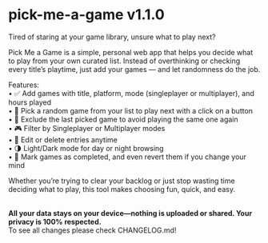 # pick-me-a-game v1.1.0

Tired of staring at your game library, unsure what to play next?

Pick Me a Game is a simple, personal web app that helps you decide what to play from your own curated list. Instead of overthinking or checking every title’s playtime, just add your games — and let randomness do the job.

Features: <br>
•	✅ Add games with title, platform, mode (singleplayer or multiplayer), and hours played <br>
•	🎲 Pick a random game from your list to play next with a click on a button <br>
•	🔁 Exclude the last picked game to avoid playing the same one again <br>
•	🎮 Filter by Singleplayer or Multiplayer modes <br>
•	📝 Edit or delete entries anytime <br>
•	🌗 Light/Dark mode for day or night browsing <br>
•	🏁 Mark games as completed, and even revert them if you change your mind <br>

Whether you’re trying to clear your backlog or just stop wasting time deciding what to play, this tool makes choosing fun, quick, and easy.

<br>
<b>All your data stays on your device—nothing is uploaded or shared. Your privacy is 100% respected.</b>

<br>
To see all changes please check CHANGELOG.md!